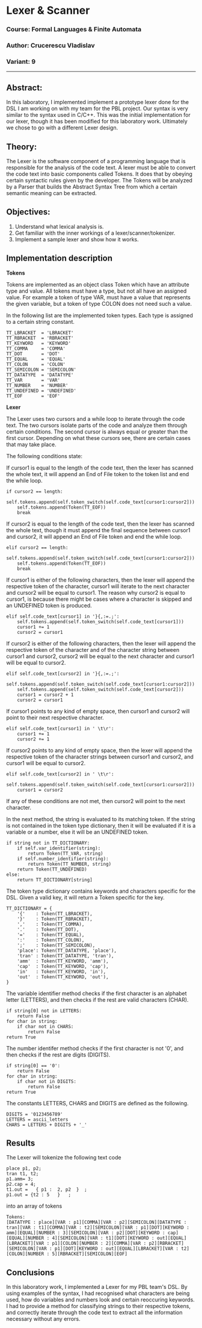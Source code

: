 # Lexer & Scanner

### Course: Formal Languages & Finite Automata
### Author: Crucerescu Vladislav
### Variant: 9

----

## Abstract:

In this laboratory, I implemented implement a prototype lexer done for the DSL I am working on with my team for the PBL project. Our syntax is very similar to the syntax used in C/C++. This was the initial implementation for our lexer, though it has been modified for this laboratory work. Ultimately we chose to go with a different Lexer design.

## Theory:

The Lexer is the software component of a programming language that is responsible for the analysis of the code text. A lexer must be able to convert the code text into basic components called Tokens. It does that by obeying certain syntactic rules given by the developer. The Tokens will be analyzed by a Parser that builds the Abstract Syntax Tree from which a certain semantic meaning can be extracted.

## Objectives:

1. Understand what lexical analysis is.
2. Get familiar with the inner workings of a lexer/scanner/tokenizer.
3. Implement a sample lexer and show how it works.

## Implementation description

__Tokens__

Tokens are implemented as an object class Token which have an attribute type and value. All tokens must have a type, but not all have an assigned value. For example a token of type VAR, must have a value that represents the given variable, but a token of type COLON does not need such a value.

In the following list are the implemented token types. Each type is assigned to a certain string constant.

```
TT_LBRACKET  = 'LBRACKET'
TT_RBRACKET  = 'RBRACKET'
TT_KEYWORD   = 'KEYWORD'
TT_COMMA     = 'COMMA'
TT_DOT       = 'DOT'
TT_EQUAL     = 'EQUAL'
TT_COLON     = 'COLON'
TT_SEMICOLON = 'SEMICOLON'
TT_DATATYPE  = 'DATATYPE'
TT_VAR       = 'VAR'
TT_NUMBER    = 'NUMBER'
TT_UNDEFINED = 'UNDEFINED'
TT_EOF       = 'EOF'
```

__Lexer__

The Lexer uses two cursors and a while loop to iterate through the code text. The two cursors isolate parts of the code and analyze them through certain conditions. The second cursor is always equal or greater than the first cursor. Depending on what these cursors see, there are certain cases that may take place.

The following conditions state:

If cursor1 is equal to the length of the code text, then the lexer has scanned the whole text, it will append an End of File token to the token list and end the while loop.
```
if cursor2 == length:
    self.tokens.append(self.token_switch(self.code_text[cursor1:cursor2]))
    self.tokens.append(Token(TT_EOF))
    break
```

If cursor2 is equal to the length of the code text, then the lexer has scanned the whole text, though it must append the final sequence between cursor1 and cursor2, it will append an End of File token and end the while loop.

```
elif cursor2 == length:
    self.tokens.append(self.token_switch(self.code_text[cursor1:cursor2]))
    self.tokens.append(Token(TT_EOF))
    break
```

If cursor1 is either of the following characters, then the lexer will append the respective token of the character, cursor1 will iterate to the next character and cursor2 will be equal to cursor1. The reason why cursor2 is equal to cursor1, is because there might be cases where a character is skipped and an UNDEFINED token is produced.

```
elif self.code_text[cursor1] in '}{,:=.;':
    self.tokens.append(self.token_switch(self.code_text[cursor1]))
    cursor1 += 1
    cursor2 = cursor1
```

If cursor2 is either of the following characters, then the lexer will append the respective token of the character and of the character string between cursor1 and cursor2, cursor2 will be equal to the next character and cursor1 will be equal to cursor2.

```
elif self.code_text[cursor2] in '}{,:=.;':
    self.tokens.append(self.token_switch(self.code_text[cursor1:cursor2]))
    self.tokens.append(self.token_switch(self.code_text[cursor2]))
    cursor1 = cursor2 + 1
    cursor2 = cursor1
```

If cursor1 points to any kind of empty space, then cursor1 and cursor2 will point to their next respective character.

```
elif self.code_text[cursor1] in ' \t\r':
    cursor1 += 1
    cursor2 += 1
```

If cursor2 points to any kind of empty space, then the lexer will append the respective token of the character strings between cursor1 and cursor2, and cursor1 will be equal to cursor2.

```
elif self.code_text[cursor2] in ' \t\r':
    self.tokens.append(self.token_switch(self.code_text[cursor1:cursor2]))
    cursor1 = cursor2
```

If any of these conditions are not met, then cursor2 will point to the next character.

In the next method, the string is evaluated to its matching token. If the string is not contained in the token type dictionary, then it will be evaluated if it is a variable or a number, else it will be an UNDEFINED token.

```
if string not in TT_DICTIONARY:
    if self.var_identifier(string):
        return Token(TT_VAR, string)
    if self.number_identifier(string):
        return Token(TT_NUMBER, string)
    return Token(TT_UNDEFINED)
else:
    return TT_DICTIONARY[string]
```

The token type dictionary contains keywords and characters specific for the DSL. Given a valid key, it will return a Token specific for the key.

```
TT_DICTIONARY = {
    '{'    : Token(TT_LBRACKET),
    '}'    : Token(TT_RBRACKET),
    ','    : Token(TT_COMMA),
    '.'    : Token(TT_DOT),
    '='    : Token(TT_EQUAL),
    ':'    : Token(TT_COLON),
    ';'    : Token(TT_SEMICOLON),
    'place': Token(TT_DATATYPE, 'place'),
    'tran' : Token(TT_DATATYPE, 'tran'),
    'amm'  : Token(TT_KEYWORD, 'amm'),
    'cap'  : Token(TT_KEYWORD, 'cap'),
    'in'   : Token(TT_KEYWORD, 'in'),
    'out'  : Token(TT_KEYWORD, 'out'),
}
```

The variable identifier method checks if the first character is an alphabet letter (LETTERS), and then checks if the rest are valid characters (CHAR).

```
if string[0] not in LETTERS:
    return False
for char in string:
    if char not in CHARS:
        return False
return True
```

The number identifer method checks if the first character is not '0', and then checks if the rest are digits (DIGITS).

```
if string[0] == '0':
    return False
for char in string:
    if char not in DIGITS:
        return False
return True
```

The constants LETTERS, CHARS and DIGITS are defined as the following.

```  
DIGITS = '0123456789'
LETTERS = ascii_letters
CHARS = LETTERS + DIGITS + '_'
```

## Results

The Lexer will tokenize the following text code

```
place p1, p2;
tran t1, t2;
p1.amm= 3;
p2.cap = 4;
t1.out =   { p1 :  2, p2  }  ;
p1.out = {t2 : 5   }   ;
```
into an array of tokens
```
Tokens:
[DATATYPE : place][VAR : p1][COMMA][VAR : p2][SEMICOLON][DATATYPE : tran][VAR : t1][COMMA][VAR : t2][SEMICOLON][VAR : p1][DOT][KEYWORD : amm][EQUAL][NUMBER : 3][SEMICOLON][VAR : p2][DOT][KEYWORD : cap][EQUAL][NUMBER : 4][SEMICOLON][VAR : t1][DOT][KEYWORD : out][EQUAL][LBRACKET][VAR : p1][COLON][NUMBER : 2][COMMA][VAR : p2][RBRACKET][SEMICOLON][VAR : p1][DOT][KEYWORD : out][EQUAL][LBRACKET][VAR : t2][COLON][NUMBER : 5][RBRACKET][SEMICOLON][EOF]
```

## Conclusions

In this laboratory work, I implemented a Lexer for my PBL team's DSL. By using examples of the syntax, I had recognised what characters are being used, how do variables and numbers look and certain reoccuring keywords. I had to provide a method for classifying strings to their respective tokens, and correctly iterate through the code text to extract all the information necessary without any errors.